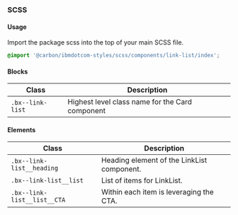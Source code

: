 ### SCSS

#### Usage

Import the package scss into the top of your main SCSS file.

```css
@import '@carbon/ibmdotcom-styles/scss/components/link-list/index';
```

#### Blocks

| Class            | Description                                     |
| ---------------- | ----------------------------------------------- |
| `.bx--link-list` | Highest level class name for the Card component |

#### Elements

| Class                       | Description                                |
| --------------------------- | ------------------------------------------ |
| `.bx--link-list__heading`   | Heading element of the LinkList component. |
| `.bx--link-list__list`      | List of items for LinkList.                |
| `.bx--link-list__list__CTA` | Within each item is leveraging the CTA.    |
